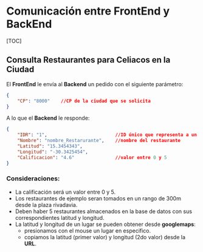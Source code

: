 # Comunicación entre FrontEnd y  BackEnd

[TOC]

## Consulta Restaurantes para Celiacos en la Ciudad

El **FrontEnd** le envía al **Backend** un pedido con el siguiente parámetro:

```json
{
    "CP": "8000"	//CP de la ciudad que se solicita
}
```

A lo que el **Backend** le responde:

```json
{
    "IDR": "1",							//ID único que representa a un restaurante
    "Nombre": "nombre_Restarurante",	//nombre del restaurante
    "Latitud": "15.3454343",			
    "Longitud": "-30.3425454",
    "Calificacion": "4.6"				//valor entre 0 y 5
}
```

### Consideraciones:

- La calificación será un valor entre 0 y 5.
- Los restaurantes de ejemplo seran tomados en un rango de 300m desde la plaza rivadavia.
- Deben haber 5 restaurantes almacenados en la base de datos con sus correspondientes latitud y longitud.
- La latitud y longitud de un lugar se pueden obtener desde **googlemaps**:
  - presionamos con el mouse un lugar en especifico.
  - copiamos la latitud (primer valor) y longitud (2do valor) desde la **URL**.